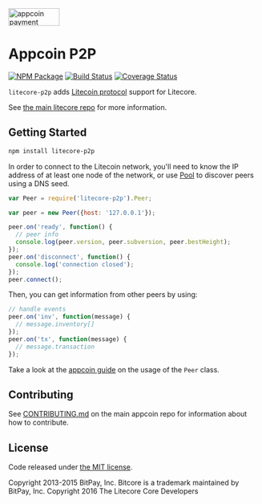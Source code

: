 <img src="http://bitcore.io/css/images/bitcore-p2p.svg" alt="appcoin payment protocol" height="35" width="102">

Appcoin P2P
=======

[![NPM Package](https://img.shields.io/npm/v/litecore-p2p.svg?style=flat-square)](https://www.npmjs.org/package/litecore-p2p)
[![Build Status](https://img.shields.io/travis/litecoin-project/litecore-p2p.svg?branch=master&style=flat-square)](https://travis-ci.org/litecoin-project/litecore-p2p)
[![Coverage Status](https://img.shields.io/coveralls/litecoin-project/litecore-p2p.svg?style=flat-square)](https://coveralls.io/r/litecoin-project/litecore-p2p?branch=master)

`litecore-p2p` adds [Litecoin protocol](https://en.bitcoin.it/wiki/Protocol_documentation) support for Litecore.

See [the main litecore repo](https://github.com/litecoin-project/litecore) for more information.

## Getting Started

```sh
npm install litecore-p2p
```
In order to connect to the Litecoin network, you'll need to know the IP address of at least one node of the network, or use [Pool](/docs/pool.md) to discover peers using a DNS seed.

```javascript
var Peer = require('litecore-p2p').Peer;

var peer = new Peer({host: '127.0.0.1'});

peer.on('ready', function() {
  // peer info
  console.log(peer.version, peer.subversion, peer.bestHeight);
});
peer.on('disconnect', function() {
  console.log('connection closed');
});
peer.connect();
```

Then, you can get information from other peers by using:

```javascript
// handle events
peer.on('inv', function(message) {
  // message.inventory[]
});
peer.on('tx', function(message) {
  // message.transaction
});
```

Take a look at the [appcoin guide](http://appcoin.io/guide/peer.html) on the usage of the `Peer` class.

## Contributing

See [CONTRIBUTING.md](https://github.com/appcoin/appbase/blob/master/CONTRIBUTING.md) on the main appcoin repo for information about how to contribute.

## License

Code released under [the MIT license](https://github.com/appcoin/app/blob/master/LICENSE).

Copyright 2013-2015 BitPay, Inc. Bitcore is a trademark maintained by BitPay, Inc.
Copyright 2016 The Litecore Core Developers
